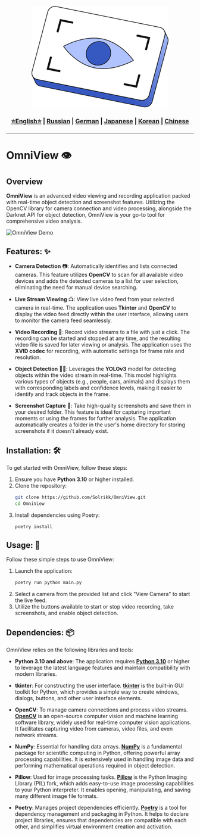 <div align="center">
  <img src="https://github.com/Solrikk/OmniView/blob/main/assets/images/techny-machine-vision-icon.png" alt="Logo" />
</div>

<div align="center">
  <h3>
    <a href="https://github.com/Solrikk/OmniView/blob/main/README.md">⭐English⭐</a> |
    <a href="https://github.com/Solrikk/OmniView/blob/main/README_RU.md">Russian</a> |
    <a href="https://github.com/Solrikk/OmniView/blob/main/README_GE.md">German</a> |
    <a href="https://github.com/Solrikk/OmniView/blob/main/README_JP.md">Japanese</a> |
    <a href="README_KR.md">Korean</a> |
    <a href="README_CN.md">Chinese</a>
  </h3>
</div>

-----------------

# OmniView 👁️

## Overview

**OmniView** is an advanced video viewing and recording application packed with real-time object detection and screenshot features. Utilizing the OpenCV library for camera connection and video processing, alongside the Darknet API for object detection, OmniView is your go-to tool for comprehensive video analysis.

![OmniView Demo](https://github.com/Solrikk/OmniView/blob/main/assets/gif/OmniView.gif)

## Features: ✨

- **Camera Detection** 📷: Automatically identifies and lists connected cameras. This feature utilizes **OpenCV** to scan for all available video devices and adds the detected cameras to a list for user selection, eliminating the need for manual device searching.

- **Live Stream Viewing** 📺: View live video feed from your selected camera in real-time. The application uses **Tkinter** and **OpenCV** to display the video feed directly within the user interface, allowing users to monitor the camera feed seamlessly.

- **Video Recording** 🎥: Record video streams to a file with just a click. The recording can be started and stopped at any time, and the resulting video file is saved for later viewing or analysis. The application uses the **XVID codec** for recording, with automatic settings for frame rate and resolution.

- **Object Detection** 🕵️‍♂️: Leverages the **YOLOv3** model for detecting objects within the video stream in real-time. This model highlights various types of objects (e.g., people, cars, animals) and displays them with corresponding labels and confidence levels, making it easier to identify and track objects in the frame.

- **Screenshot Capture** 📸: Take high-quality screenshots and save them in your desired folder. This feature is ideal for capturing important moments or using the frames for further analysis. The application automatically creates a folder in the user's home directory for storing screenshots if it doesn't already exist.

## Installation: 🛠️

To get started with OmniView, follow these steps:

1. Ensure you have **Python 3.10** or higher installed.
2. Clone the repository:
    ```bash
    git clone https://github.com/Solrikk/OmniView.git
    cd OmniView
    ```
3. Install dependencies using Poetry:
    ```bash
    poetry install
    ```

## Usage: 🚀

Follow these simple steps to use OmniView:

1. Launch the application:
    ```bash
    poetry run python main.py
    ```
2. Select a camera from the provided list and click "View Camera" to start the live feed.
3. Utilize the buttons available to start or stop video recording, take screenshots, and enable object detection.

## Dependencies: 📦

OmniView relies on the following libraries and tools:

- **Python 3.10 and above**: The application requires [**Python 3.10**](https://www.python.org/downloads/release/python-3100/) or higher to leverage the latest language features and maintain compatibility with modern libraries.

- **tkinter**: For constructing the user interface. [**tkinter**](https://docs.python.org/3/library/tkinter.html) is the built-in GUI toolkit for Python, which provides a simple way to create windows, dialogs, buttons, and other user interface elements.

- **OpenCV**: To manage camera connections and process video streams. [**OpenCV**](https://opencv.org/) is an open-source computer vision and machine learning software library, widely used for real-time computer vision applications. It facilitates capturing video from cameras, video files, and even network streams.

- **NumPy**: Essential for handling data arrays. [**NumPy**](https://numpy.org/) is a fundamental package for scientific computing in Python, offering powerful array processing capabilities. It is extensively used in handling image data and performing mathematical operations required in object detection.

- **Pillow**: Used for image processing tasks. [**Pillow**](https://python-pillow.org/) is the Python Imaging Library (PIL) fork, which adds easy-to-use image processing capabilities to your Python interpreter. It enables opening, manipulating, and saving many different image file formats.

- **Poetry**: Manages project dependencies efficiently. [**Poetry**](https://python-poetry.org/) is a tool for dependency management and packaging in Python. It helps to declare project libraries, ensures that dependencies are compatible with each other, and simplifies virtual environment creation and activation.

